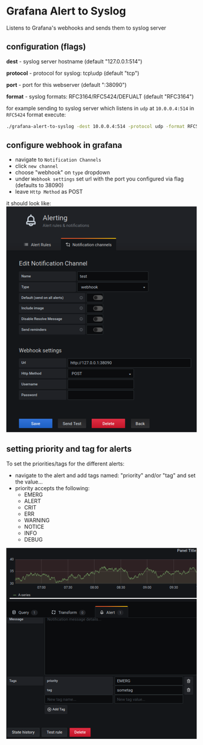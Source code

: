 # Grafana Alert to Syslog


Listens to Grafana's webhooks and sends them to syslog server

## configuration (flags)

**dest** -  syslog server hostname (default "127.0.0.1:514")

**protocol** - protocol for syslog: tcp\udp (default "tcp")

**port** - port for this webserver (default ":38090")

**format** - syslog formats: RFC3164/RFC5424/DEFUALT (default "RFC3164")

for example sending to syslog server which listens in ```udp``` at ```10.0.0.4:514``` in ```RFC5424``` format execute:
```bash
./grafana-alert-to-syslog -dest 10.0.0.4:514 -protocol udp -format RFC5424
```

## configure webhook in grafana
- navigate to ```Notification Channels```
- click ```new channel```
- choose "webhook" on ```type``` dropdown
- under ```Webhook settings``` set url with the port you configured via flag (defaults to 38090)
- leave ```Http Method``` as POST

it should look like:
<img src="images/config.png">

## setting priority and tag for alerts
To set the priorities/tags for the different alerts:
- navigate to the alert and add tags named: "priority" and/or "tag" and set the value...
- priority accepts the following:
    - EMERG
    - ALERT
    - CRIT
    - ERR
    - WARNING
    - NOTICE
    - INFO
    - DEBUG
<img src="images/tags.png">